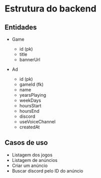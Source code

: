 # Estrutura do backend

## Entidades

- Game
  - id (pk)
  - title
  - bannerUrl

- Ad
  - id (pk)
  - gameId (fk)
  - name
  - yearsPlaying
  - weekDays
  - hoursStart
  - hoursEnd
  - discord
  - useVoiceChannel
  - createdAt

## Casos de uso

- Listagem dos jogos
- Listagem de anúncios
- Criar um anúncio
- Buscar discord pelo ID do anúncio
